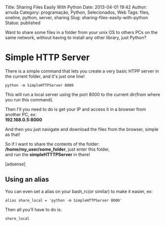 Title: Sharing Files Easily With Python
Date: 2013-04-01 19:42
Author: arruda
Category: programação, Python, Selecionados, Web
Tags: files, oneline, python, server, sharing
Slug: sharing-files-easily-with-python
Status: published

Want to share some files in a folder from your unix OS to others PCs on the same network, without having to install any other library, just Python?

Simple HTTP Server
==================

There is a simple command that lets you create a very basic HTPP server in the current folder, and it's just one line!

``` {lang="python"}
python -m SimpleHTTPServer 8000
```

This will run a local server using the port 8000 to the current dir(from where you run this command).

Then I'll you need to do is get your IP and access it in a browser from another PC, ex:  
**192.168.0.5:8000**

And then you just navigate and download the files from the browser, simple as that!

So if I want to share the contents of the folder: **/home/my\_user/some\_folder**, just enter this folder,  
and run the **simpleHTTTPServer** in there!

\[adsense\]

Using an alias
--------------

You can even set a alias on your bash\_rc(or similar) to make it easier, ex:

``` {lang="shell"}
alias share_local = 'python -m SimpleHTTPServer 8000'
```

Then all you'll have to do is:

``` {lang="shell"}
share_local
```

